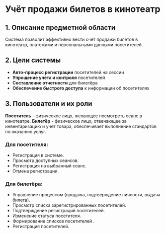 # Учёт продажи билетов в кинотеатр
## 1. Описание предметной области
Система позволит эффективно вести счёт продажи билетов в кинотеатр, платежами и персональными данными посетителей.
## 2. Цели системы
- **Авто-процесс регистрации** посетителей на сессии
- **Упрощение учёта и контроля** посетителей
- **Составление отчетности** для билетёра
- **Обеспечение быстрого доступа** к информации об посетителях
## 3. Пользователи и их роли
**Посетитель** - физическое лицо, желающее посмотреть сеанс в кинотеатре.
**Билетёр** - физическое лицо, отвечающее за инвентаризацию и учёт товара, обеспечивает выполнение стандартов по оказанию услуг.
### Для посетителя:
- Регистрация в системе.
- Просмотр доступных сеансов.
- Регистрация на выбранный сеанс.
- Отмена регистрации.
### Для билетёра:
- Управление процессом (продажа, подтверждение личности, выдача билета). 
- Просмотр списка зарегистрированных посетителей.
- Подтверждение регистраций посетителей.
- Изменение статуса посетителя.
- Формирование списков посетителей .
- Регистрация посетителей.
